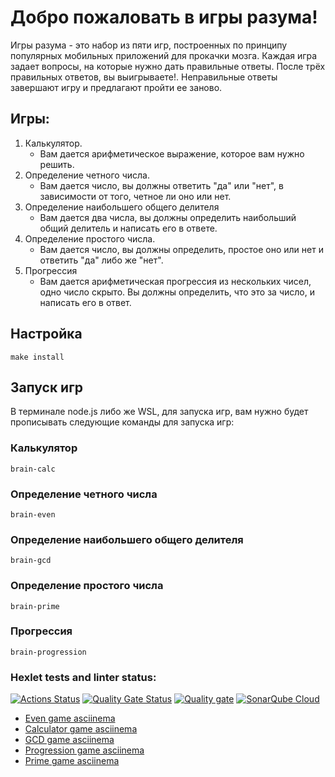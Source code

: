 # Добро пожаловать в игры разума!

Игры разума - это набор из пяти игр, построенных по принципу популярных мобильных приложений для прокачки мозга. Каждая игра задает вопросы, на которые нужно дать правильные ответы. После трёх правильных ответов, вы выигрываете!. Неправильные ответы завершают игру и предлагают пройти ее заново.

## Игры:
1. Калькулятор. 
    - Вам дается арифметическое выражение, которое вам нужно решить.
2. Определение четного числа.
    - Вам дается число, вы должны ответить "да" или "нет", в зависимости от того, четное ли оно или нет. 
3. Определение наибольшего общего делителя
    - Вам дается два числа, вы должны определить наибольший общий делитель и написать его в ответе.
4. Определение простого числа.
    - Вам дается число, вы должны определить, простое оно или нет и ответить "да" либо же "нет".
5. Прогрессия
    - Вам дается арифметическая прогрессия из нескольких чисел, одно число скрыто. Вы должны определить, что это за число, и написать его в ответ.

## Настройка

```
make install
```

## Запуск игр
В терминале node.js либо же WSL, для запуска игр, вам нужно будет прописывать следующие команды для запуска игр:
### Калькулятор 

```
brain-calc 
```

### Определение четного числа

```
brain-even
```

### Определение наибольшего общего делителя

```
brain-gcd
```

### Определение простого числа

```
brain-prime
```

### Прогрессия

```
brain-progression
```



### Hexlet tests and linter status:
[![Actions Status](https://github.com/405juug/frontend-project-44/actions/workflows/hexlet-check.yml/badge.svg)](https://github.com/405juug/frontend-project-44/actions)
[![Quality Gate Status](https://sonarcloud.io/api/project_badges/measure?project=405juug_frontend-project-44&metric=alert_status)](https://sonarcloud.io/summary/new_code?id=405juug_frontend-project-44)
[![Quality gate](https://sonarcloud.io/api/project_badges/quality_gate?project=405juug_frontend-project-44)](https://sonarcloud.io/summary/new_code?id=405juug_frontend-project-44)
[![SonarQube Cloud](https://sonarcloud.io/images/project_badges/sonarcloud-light.svg)](https://sonarcloud.io/summary/new_code?id=405juug_frontend-project-44)
- [Even game asciinema](https://asciinema.org/a/1ZTkoyhT2qz2m1IwK6xBVsSBz)
- [Calculator game asciinema](https://asciinema.org/a/QhDqHbKPUf2kHRwVmlDa5hIJj)
- [GCD game asciinema](https://asciinema.org/a/63KSm3bAXViGYoKw75XBHv9hH)
- [Progression game asciinema](https://asciinema.org/a/VpzwfSa0SXqeVhS9b0Os6wjjF)
- [Prime game asciinema](https://asciinema.org/a/Ra3UzVBVKGYj64yoaeOs3bB57)